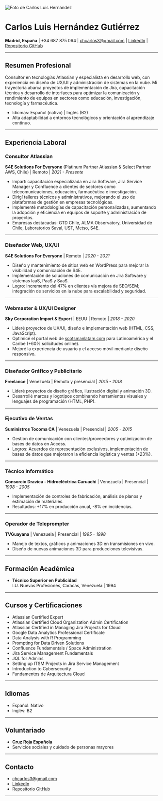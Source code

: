 ![Foto de Carlos Luis Hernández](./Container/img/0.5x/20241111_My_foto@0.5x.png)

# Carlos Luis Hernández Gutiérrez

**Madrid, España** | +34 687 875 064 | [chcarlos3@gmail.com](mailto:chcarlos3@gmail.com) | [LinkedIn](https://linkedin.com/in/carloslhg) | [Repositorio GitHub](https://carloslhg.github.io/Repositorio)

---

## Resumen Profesional

Consultor en tecnologías Atlassian y especialista en desarrollo web, con experiencia en diseño de UX/UI y administración de sistemas en la nube. Mi trayectoria abarca proyectos de implementación de Jira, capacitación técnica y desarrollo de interfaces para optimizar la comunicación y rendimiento de equipos en sectores como educación, investigación, tecnología y farmacéutica.

- Idiomas: Español (nativo) | Inglés (B2)
- Alta adaptabilidad a entornos tecnológicos y orientación al aprendizaje continuo.

---

## Experiencia Laboral

### Consultor Atlassian  
**S4E Solutions For Everyone** (Platinum Partner Atlassian & Select Partner AWS, Chile) | Remoto | *2021 - Presente*

- Impartí capacitación especializada en Jira Software, Jira Service Manager y Confluence a clientes de sectores como telecomunicaciones, educación, farmacéutica e investigación.
- Dirigí talleres técnicos y administrativos, mejorando el uso de plataformas de gestión en empresas tecnológicas.
- Implementé metodologías de capacitación personalizadas, aumentando la adopción y eficiencia en equipos de soporte y administración de proyectos.
- Empresas destacadas: GTD Chile, ALMA Observatory, Universidad de Chile, Laboratorios Saval, UST, Metso, S4E.

---

### Diseñador Web, UX/UI  
**S4E Solutions For Everyone** | Remoto | *2020 - 2021*

- Diseño y mantenimiento de sitios web en WordPress para mejorar la visibilidad y comunicación de S4E.
- Implementación de soluciones de comunicación en Jira Software y sistemas IaaS, PaaS y SaaS.
- Logro: Incremento del 47% en clientes vía mejora de SEO/SEM; integración de servicios en la nube para escalabilidad y seguridad.

---

### Webmaster & UX/UI Designer  
**Sky Corporation Import & Export** | EEUU | Remoto | *2018 - 2020*

- Lideré proyectos de UX/UI, diseño e implementación web (HTML, CSS, JavaScript).
- Optimicé el portal web de [scotsmanlatam.com](https://scotsmanlatam.com) para Latinoamérica y el Caribe (+60% solicitudes online).
- Mejoré la experiencia de usuario y el acceso móvil mediante diseño responsivo.

---

### Diseñador Gráfico y Publicitario  
**Freelance** | Venezuela | Remoto y presencial | *2015 - 2018*

- Lideré proyectos de diseño gráfico, ilustración digital y animación 3D.
- Desarrollé marcas y logotipos combinando herramientas visuales y lenguajes de programación (HTML, PHP).

---

### Ejecutivo de Ventas  
**Suministros Tocoma CA** | Venezuela | Presencial | *2005 - 2015*

- Gestión de comunicación con clientes/proveedores y optimización de bases de datos en Access.
- Logros: Acuerdos de representación exclusivos, implementación de bases de datos que mejoraron la eficiencia logística y ventas (+23%).

---

### Técnico Informático  
**Consorcio Dravica - Hidroeléctrica Caruachi** | Venezuela | Presencial | *1998 - 2005*

- Implementación de controles de fabricación, análisis de planos y estimación de materiales.
- Resultados: +17% en producción anual, -8% en incidencias.

---

### Operador de Teleprompter  
**TVGuayana** | Venezuela | Presencial | *1995 - 1998*

- Manejo de textos, gráficos y animaciones 3D en transmisiones en vivo.
- Diseño de nuevas animaciones 3D para producciones televisivas.

---

## Formación Académica

- **Técnico Superior en Publicidad**  
  I.U. Nuevas Profesiones, Caracas, Venezuela | 1994

---

## Cursos y Certificaciones

- Atlassian Certified Expert
- Atlassian Certified Cloud Organization Admin Certification
- Atlassian Certified in Managing Jira Projects for Cloud
- Google Data Analytics Professional Certificate
- Data Analysis with R Programming
- Prompting for Data Driven Solutions
- Confluence Fundamentals / Space Administration
- Jira Service Management Fundamentals
- JQL for Admins
- Setting up ITSM Projects in Jira Service Management
- Introduction to Cybersecurity
- Fundamentos de Arquitectura Cloud

---

## Idiomas

- Español: Nativo
- Inglés: B2

---

## Voluntariado

- **Cruz Roja Española**  
- Servicios sociales y cuidado de personas mayores

---

## Contacto

- [chcarlos3@gmail.com](mailto:chcarlos3@gmail.com)
- [LinkedIn](https://linkedin.com/in/carloslhg)
- [Repositorio GitHub](https://carloslhg.github.io/Repositorio)

---
